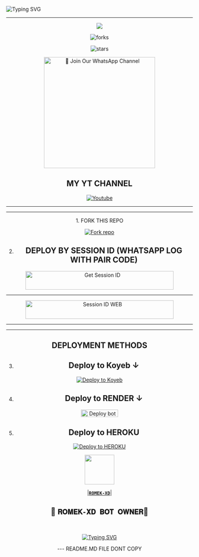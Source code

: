 ![Typing SVG](https://readme-typing-svg.demolab.com?font=Ribeye&size=50&pause=1000&color=3F00FF&center=true&width=900&height=100&lines=𝐑𝐎𝐌𝐄𝐊%20-𝐗𝐃;%20𝗠𝗨𝗟𝗧𝗜-𝗗𝗘𝗩𝗜𝗖𝗘%20𝗪𝗛𝗔𝗧𝗦𝗔𝗣𝗣%20𝗕𝗢𝗧;%20𝗗𝗘𝗩𝗘𝗟𝗢𝗣𝗘𝗗%20𝗕𝗬%20𝐑𝐎𝐌𝐄𝐊%20𝐗𝐃..💖)
<p align="center">

</p>


<div align="center">
</p

<hr>
<hr>
<p align="center">
<a href="https://github.com/ROMEKTRICKS/ROMEK-XD">
    <img src="https://files.catbox.moe/hg86c0.jpg">
  </a>


    

![forks](https://img.shields.io/github/forks/ROMEKTRICKS/ROMEK-XD?label=Forks&style=social)

![stars](https://img.shields.io/github/stars/ROMEKTRICKS/ROMEK-XD?style=social)




<a href="https://https://whatsapp.com/channel/0029VakaPzeD38CV78dbGf0e"><img src="https://img.shields.io/badge/%E2%9D%A4%EF%B8%8F%E2%80%8D%20Join%20Our%20WhatsApp%20Channel%F0%9F%91%A8%E2%80%8D%F0%9F%92%BB-green" alt="📎 Join Our WhatsApp Channel" width="300"></a>



## MY YT CHANNEL

[![Youtube](https://telegra.ph/file/eebe86c26e98ffeae39ea.jpg)](https://youtube.com/@romek-xd9) 

</details>





<hr>

<hr>
1. FORK THIS REPO


<a href='https://github.com/ROMEKTRICKS/ROMEK-XD/fork' target="_blank"><img alt='Fork repo' src='https://img.shields.io/badge/Fork This Repo-black?style=for-the-badge&logo=git&logoColor=white'/></a>


2. ## DEPLOY BY SESSION ID (WHATSAPP LOG WITH PAIR CODE)

<a href='https://replit.com/@/https://replit.com/@salmanikhani426/ROMEK-XD-PAIR-1' target="_blank"><img alt='Get Session ID' src='https://img.shields.io/badge/%F0%9F%9A%80%EF%B8%8F%E2%80%8D%201-OUR%F0%9F%93%8B%20%20PAIR%20CODE%20WEB%F0%9F%91%A8%E2%80%8D%F0%9F%92%BB-yellow' width="400" height="50" alt="Deploy bot"/></a>

<hr>
<a href='https://replit.com/@salmanikhani426/ROMEK-XD-PAIR' target="_blank"><img alt='Session ID WEB' src='https://img.shields.io/badge/%F0%9F%9A%80%EF%B8%8F%E2%80%8D%202-OUR%F0%9F%93%8B%20%20PAIR%20CODE%20WEB%F0%9F%91%A8%E2%80%8D%F0%9F%92%BB-RED' width="400" height="50" alt="Deploy bot"/></a>

<hr>
<hr>

## DEPLOYMENT METHODS
3. ## Deploy to Koyeb ↓

[![Deploy to Koyeb](https://www.koyeb.com/static/images/deploy/button.svg)](https://app.koyeb.com/deploy?name=romek-xd&type=git&repository=ROMEKTRICKS%2FROMEK-XD&branch=main&builder=buildpack&env%5BAUTO_STATUS_REPLY%5D=true&env%5BSESSION_ID%5D=&env%5BAUTO_STATUS_SEEN%5D=true&env%5BAUTO_REACT%5D=true&ports=8000%3Bhttp%3B%2F)

4. ## Deploy to RENDER ↓

<a href="https://dashboard.render.com/" target="blank"><img align="center" src="https://telegra.ph/file/c15e952f017c10e12f431.jpg" width="100" height="20" alt="Deploy bot"/></a>

5. ## Deploy to HEROKU

[![Deploy to HEROKU](https://www.herokucdn.com/deploy/button.svg)](https://dashboard.heroku.com/new?template=https://github.com/ROMEKTRICKS/ROMEK-XD)



   <a href="https://github.com/ROMEKTRICKS/"><img src="https://files.catbox.moe/fgpxbl.jpg" width=80 height=80></a>   

|**[`ROMEK-XD`](https://github.com/ROMEKTRICKS)**|

## 👑 `𝐑𝐎𝐌𝐄𝐊-𝐗𝐃 𝐁𝐎𝐓 𝐎𝐖𝐍𝐄𝐑`👨 

 <br>
 </p>
    <p align="center">
<a href="https://git.io/typing-svg"><img src="https://readme-typing-svg.demolab.com?font=EB+Garamond&weight=800&size=28&duration=4000&pause=1000&random=false&width=435&lines=THANKS+ALL+USE;MY+BOT+ROMEK-XD" alt="Typing SVG" /></a>
<p>---
README.MD FILE DONT COPY </p>
